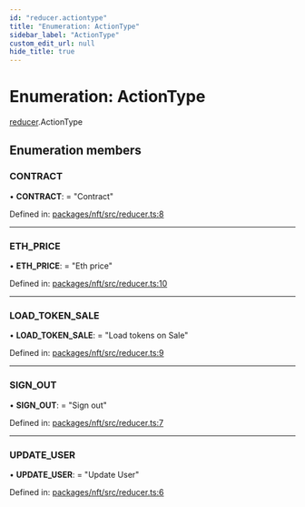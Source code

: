 ```yaml
---
id: "reducer.actiontype"
title: "Enumeration: ActionType"
sidebar_label: "ActionType"
custom_edit_url: null
hide_title: true
---
```


# Enumeration: ActionType

[reducer](../modules/reducer.md).ActionType

## Enumeration members

### CONTRACT

• **CONTRACT**: = "Contract"

Defined in: [packages/nft/src/reducer.ts:8](https://github.com/xr3ngine/xr3ngine/blob/673ad6a5f/packages/nft/src/reducer.ts#L8)

___

### ETH\_PRICE

• **ETH\_PRICE**: = "Eth price"

Defined in: [packages/nft/src/reducer.ts:10](https://github.com/xr3ngine/xr3ngine/blob/673ad6a5f/packages/nft/src/reducer.ts#L10)

___

### LOAD\_TOKEN\_SALE

• **LOAD\_TOKEN\_SALE**: = "Load tokens on Sale"

Defined in: [packages/nft/src/reducer.ts:9](https://github.com/xr3ngine/xr3ngine/blob/673ad6a5f/packages/nft/src/reducer.ts#L9)

___

### SIGN\_OUT

• **SIGN\_OUT**: = "Sign out"

Defined in: [packages/nft/src/reducer.ts:7](https://github.com/xr3ngine/xr3ngine/blob/673ad6a5f/packages/nft/src/reducer.ts#L7)

___

### UPDATE\_USER

• **UPDATE\_USER**: = "Update User"

Defined in: [packages/nft/src/reducer.ts:6](https://github.com/xr3ngine/xr3ngine/blob/673ad6a5f/packages/nft/src/reducer.ts#L6)
